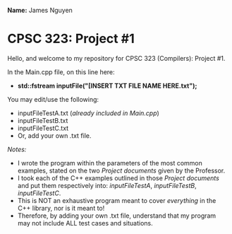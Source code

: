 **Name:** James Nguyen

# CPSC 323: Project #1
Hello, and welcome to my repository for CPSC 323 (Compilers): Project #1.

In the Main.cpp file, on this line here:
- **std::fstream inputFile("[INSERT TXT FILE NAME HERE.txt");**

You may edit/use the following:
- inputFileTestA.txt (*already included in Main.cpp*)
- inputFileTestB.txt
- inputFileTestC.txt
- Or, add your own .txt file.

_Notes:_
- I wrote the program within the parameters of the most common examples, stated on the two *Project documents* given by the Professor.
- I took each of the C++ examples outlined in those *Project documents* and put them respectively into: *inputFileTestA*, *inputFileTestB*, *inputFileTestC*.
- This is NOT an exhaustive program meant to cover *everything* in the C++ library, nor is it meant to!
- Therefore, by adding your own .txt file, understand that my program may not include ALL test cases and situations.
